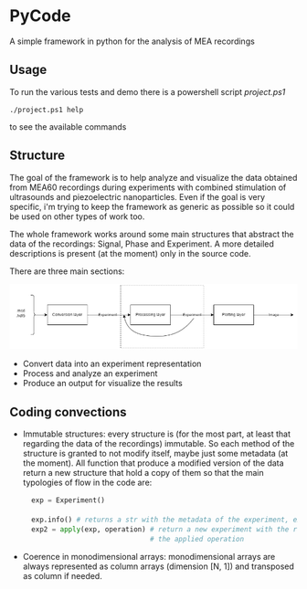 # PyCode
A simple framework in python for the analysis of MEA recordings

## Usage
To run the various tests and demo there is a powershell script *project.ps1*

``` pwsh
./project.ps1 help
```
to see the available commands

## Structure

The goal of the framework is to help analyze and visualize the data obtained
from MEA60 recordings during experiments with combined stimulation of 
ultrasounds and piezoelectric nanoparticles. Even if the goal is very specific,
i'm trying to keep the framework as generic as possible so it could be used on
other types of work too.

The whole framework works around some main structures that abstract the data of
the recordings: Signal, Phase and Experiment. A more detailed descriptions is
present (at the moment) only in the source code.

There are three main sections:

![](images/library_diagram.png)

* Convert data into an experiment representation
* Process and analyze an experiment
* Produce an output for visualize the results

## Coding convections

* Immutable structures: every structure is (for the most part, at least that 
  regarding the data of the recordings) immutable. So each method of the
  structure is granted to not modify itself, maybe just some metadata (at the
  moment).
  All function that produce a modified version of the data return a new
  structure that hold a copy of them so that the main typologies of flow in the
  code are:
  ``` python
    exp = Experiment()

    exp.info() # returns a str with the metadata of the experiment, exp.
    exp2 = apply(exp, operation) # return a new experiment with the result of
                                 # the applied operation
  ```
* Coerence in monodimensional arrays: monodimensional arrays are always
  represented as column arrays (dimension [N, 1]) and transposed as column if 
  needed.
